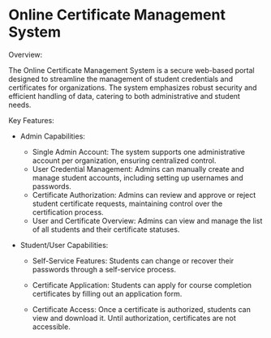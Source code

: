 # **Online Certificate Management System**

Overview:

The Online Certificate Management System is a secure web-based portal designed to streamline the management of student credentials and certificates for organizations. The system emphasizes robust security and efficient handling of data, catering to both administrative and student needs.

Key Features:

- Admin Capabilities:

    - Single Admin Account: The system supports one administrative account per organization, ensuring centralized control.

    * User Credential Management: Admins can manually create and manage student accounts, including setting up usernames and passwords.

    + Certificate Authorization: Admins can review and approve or reject student certificate requests, maintaining control over the 
      certification process.

    - User and Certificate Overview: Admins can view and manage the list of all students and their certificate statuses.

- Student/User Capabilities:
  
    - Self-Service Features: Students can change or recover their passwords through a self-service process.

    - Certificate Application: Students can apply for course completion certificates by filling out an application form.

    - Certificate Access: Once a certificate is authorized, students can view and download it. Until authorization, certificates are not 
      accessible.




